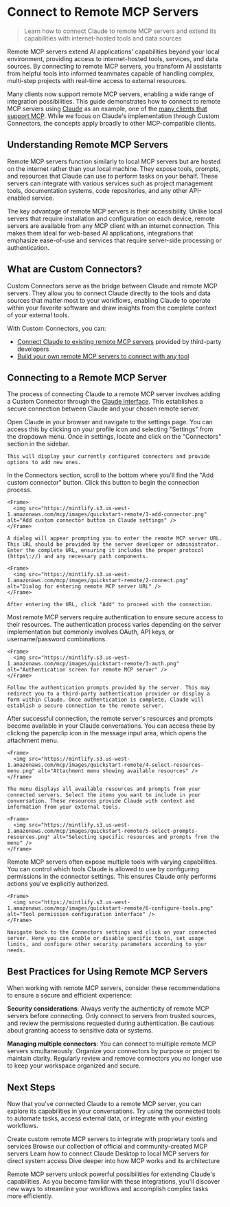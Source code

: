 # Connect to Remote MCP Servers

> Learn how to connect Claude to remote MCP servers and extend its capabilities with internet-hosted tools and data sources

Remote MCP servers extend AI applications' capabilities beyond your local environment, providing access to internet-hosted tools, services, and data sources. By connecting to remote MCP servers, you transform AI assistants from helpful tools into informed teammates capable of handling complex, multi-step projects with real-time access to external resources.

Many clients now support remote MCP servers, enabling a wide range of integration possibilities. This guide demonstrates how to connect to remote MCP servers using [Claude](https://claude.ai/) as an example, one of the [many clients that support MCP](/clients). While we focus on Claude's implementation through Custom Connectors, the concepts apply broadly to other MCP-compatible clients.

## Understanding Remote MCP Servers

Remote MCP servers function similarly to local MCP servers but are hosted on the internet rather than your local machine. They expose tools, prompts, and resources that Claude can use to perform tasks on your behalf. These servers can integrate with various services such as project management tools, documentation systems, code repositories, and any other API-enabled service.

The key advantage of remote MCP servers is their accessibility. Unlike local servers that require installation and configuration on each device, remote servers are available from any MCP client with an internet connection. This makes them ideal for web-based AI applications, integrations that emphasize ease-of-use and services that require server-side processing or authentication.

## What are Custom Connectors?

Custom Connectors serve as the bridge between Claude and remote MCP servers. They allow you to connect Claude directly to the tools and data sources that matter most to your workflows, enabling Claude to operate within your favorite software and draw insights from the complete context of your external tools.

With Custom Connectors, you can:

* [Connect Claude to existing remote MCP servers](https://support.anthropic.com/en/articles/11175166-getting-started-with-custom-connectors-using-remote-mcp) provided by third-party developers
* [Build your own remote MCP servers to connect with any tool](https://support.anthropic.com/en/articles/11503834-building-custom-connectors-via-remote-mcp-servers)

## Connecting to a Remote MCP Server

The process of connecting Claude to a remote MCP server involves adding a Custom Connector through the [Claude interface](https://claude.ai/). This establishes a secure connection between Claude and your chosen remote server.

<Steps>
  <Step title="Navigate to Connector Settings">
    Open Claude in your browser and navigate to the settings page. You can access this by clicking on your profile icon and selecting "Settings" from the dropdown menu. Once in settings, locate and click on the "Connectors" section in the sidebar.

    This will display your currently configured connectors and provide options to add new ones.
  </Step>

  <Step title="Add a Custom Connector">
    In the Connectors section, scroll to the bottom where you'll find the "Add custom connector" button. Click this button to begin the connection process.

    <Frame>
      <img src="https://mintlify.s3.us-west-1.amazonaws.com/mcp/images/quickstart-remote/1-add-connector.png" alt="Add custom connector button in Claude settings" />
    </Frame>

    A dialog will appear prompting you to enter the remote MCP server URL. This URL should be provided by the server developer or administrator. Enter the complete URL, ensuring it includes the proper protocol (https\://) and any necessary path components.

    <Frame>
      <img src="https://mintlify.s3.us-west-1.amazonaws.com/mcp/images/quickstart-remote/2-connect.png" alt="Dialog for entering remote MCP server URL" />
    </Frame>

    After entering the URL, click "Add" to proceed with the connection.
  </Step>

  <Step title="Complete Authentication">
    Most remote MCP servers require authentication to ensure secure access to their resources. The authentication process varies depending on the server implementation but commonly involves OAuth, API keys, or username/password combinations.

    <Frame>
      <img src="https://mintlify.s3.us-west-1.amazonaws.com/mcp/images/quickstart-remote/3-auth.png" alt="Authentication screen for remote MCP server" />
    </Frame>

    Follow the authentication prompts provided by the server. This may redirect you to a third-party authentication provider or display a form within Claude. Once authentication is complete, Claude will establish a secure connection to the remote server.
  </Step>

  <Step title="Access Resources and Prompts">
    After successful connection, the remote server's resources and prompts become available in your Claude conversations. You can access these by clicking the paperclip icon in the message input area, which opens the attachment menu.

    <Frame>
      <img src="https://mintlify.s3.us-west-1.amazonaws.com/mcp/images/quickstart-remote/4-select-resources-menu.png" alt="Attachment menu showing available resources" />
    </Frame>

    The menu displays all available resources and prompts from your connected servers. Select the items you want to include in your conversation. These resources provide Claude with context and information from your external tools.

    <Frame>
      <img src="https://mintlify.s3.us-west-1.amazonaws.com/mcp/images/quickstart-remote/5-select-prompts-resources.png" alt="Selecting specific resources and prompts from the menu" />
    </Frame>
  </Step>

  <Step title="Configure Tool Permissions">
    Remote MCP servers often expose multiple tools with varying capabilities. You can control which tools Claude is allowed to use by configuring permissions in the connector settings. This ensures Claude only performs actions you've explicitly authorized.

    <Frame>
      <img src="https://mintlify.s3.us-west-1.amazonaws.com/mcp/images/quickstart-remote/6-configure-tools.png" alt="Tool permission configuration interface" />
    </Frame>

    Navigate back to the Connectors settings and click on your connected server. Here you can enable or disable specific tools, set usage limits, and configure other security parameters according to your needs.
  </Step>
</Steps>

## Best Practices for Using Remote MCP Servers

When working with remote MCP servers, consider these recommendations to ensure a secure and efficient experience:

**Security considerations**: Always verify the authenticity of remote MCP servers before connecting. Only connect to servers from trusted sources, and review the permissions requested during authentication. Be cautious about granting access to sensitive data or systems.

**Managing multiple connectors**: You can connect to multiple remote MCP servers simultaneously. Organize your connectors by purpose or project to maintain clarity. Regularly review and remove connectors you no longer use to keep your workspace organized and secure.

## Next Steps

Now that you've connected Claude to a remote MCP server, you can explore its capabilities in your conversations. Try using the connected tools to automate tasks, access external data, or integrate with your existing workflows.

<CardGroup cols={2}>
  <Card title="Build your own remote server" icon="cloud" href="https://support.anthropic.com/en/articles/11503834-building-custom-connectors-via-remote-mcp-servers">
    Create custom remote MCP servers to integrate with proprietary tools and
    services
  </Card>

  <Card title="Explore available servers" icon="grid" href="https://github.com/modelcontextprotocol/servers">
    Browse our collection of official and community-created MCP servers
  </Card>

  <Card title="Connect local servers" icon="computer" href="/quickstart/user">
    Learn how to connect Claude Desktop to local MCP servers for direct system
    access
  </Card>

  <Card title="Understand the architecture" icon="book" href="/docs/learn/architecture">
    Dive deeper into how MCP works and its architecture
  </Card>
</CardGroup>

Remote MCP servers unlock powerful possibilities for extending Claude's capabilities. As you become familiar with these integrations, you'll discover new ways to streamline your workflows and accomplish complex tasks more efficiently.
